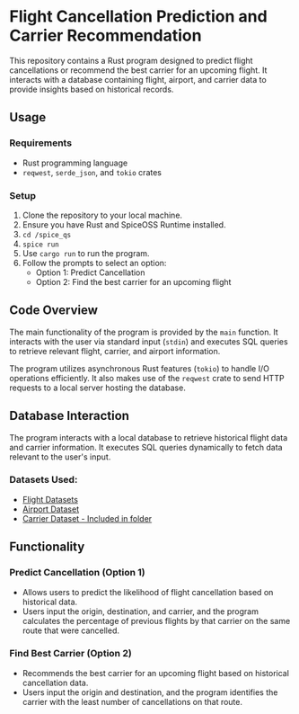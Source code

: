 # Flight Cancellation Prediction and Carrier Recommendation

This repository contains a Rust program designed to predict flight cancellations or recommend the best carrier for an upcoming flight. It interacts with a database containing flight, airport, and carrier data to provide insights based on historical records.

## Usage

### Requirements
- Rust programming language
- `reqwest`, `serde_json`, and `tokio` crates

### Setup
1. Clone the repository to your local machine.
2. Ensure you have Rust and SpiceOSS Runtime installed.
3. ``` cd /spice_qs ```
4. ``` spice run ```
5. Use ``` cargo run ``` to run the program.
6. Follow the prompts to select an option:
    - Option 1: Predict Cancellation
    - Option 2: Find the best carrier for an upcoming flight

## Code Overview

The main functionality of the program is provided by the `main` function. It interacts with the user via standard input (`stdin`) and executes SQL queries to retrieve relevant flight, carrier, and airport information.

The program utilizes asynchronous Rust features (`tokio`) to handle I/O operations efficiently. It also makes use of the `reqwest` crate to send HTTP requests to a local server hosting the database.

## Database Interaction

The program interacts with a local database to retrieve historical flight data and carrier information. It executes SQL queries dynamically to fetch data relevant to the user's input.

### Datasets Used:
- [Flight Datasets](https://www.kaggle.com/datasets/yuanyuwendymu/airline-delay-and-cancellation-data-2009-2018/data?select=2016.csv)
- [Airport Dataset](https://www.kaggle.com/datasets/thoudamyoihenba/airports)
- [Carrier Dataset - Included in folder](https://courses.cs.washington.edu/courses/cse414/19au/hw/flight-dataset.zip)

## Functionality

### Predict Cancellation (Option 1)
- Allows users to predict the likelihood of flight cancellation based on historical data.
- Users input the origin, destination, and carrier, and the program calculates the percentage of previous flights by that carrier on the same route that were cancelled.

### Find Best Carrier (Option 2)
- Recommends the best carrier for an upcoming flight based on historical cancellation data.
- Users input the origin and destination, and the program identifies the carrier with the least number of cancellations on that route.
